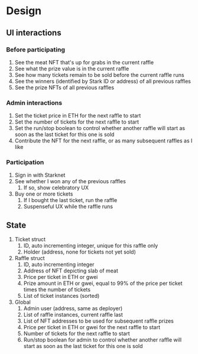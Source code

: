 # Design

## UI interactions

### Before participating

1. See the meat NFT that's up for grabs in the current raffle
1. See what the prize value is in the current raffle
1. See how many tickets remain to be sold before the current raffle runs
1. See the winners (identified by Stark ID or address) of all previous raffles
1. See the prize NFTs of all previous raffles

### Admin interactions

1. Set the ticket price in ETH for the next raffle to start
1. Set the number of tickets for the next raffle to start
1. Set the run/stop boolean to control whether another raffle will start as soon as the last ticket for this one is sold
1. Contribute the NFT for the next raffle, or as many subsequent raffles as I like

### Participation

1. Sign in with Starknet
1. See whether I won any of the previous raffles
    1. If so, show celebratory UX
1. Buy one or more tickets
    1. If I bought the last ticket, run the raffle
    1. Suspenseful UX while the raffle runs

## State

1. Ticket struct
    1. ID, auto incrementing integer, unique for this raffle only
    1. Holder (address, none for tickets not yet sold)
1. Raffle struct
    1. ID, auto incrementing integer
    1. Address of NFT depicting slab of meat
    1. Price per ticket in ETH or gwei
    1. Prize amount in ETH or gwei, equal to 99% of the price per ticket times the number of tickets
    1. List of ticket instances (sorted)
1. Global
    1. Admin user (address, same as deployer)
    1. List of raffle instances, current raffle last
    1. List of NFT addresses to be used for subsequent raffle prizes
    1. Price per ticket in ETH or gwei for the next raffle to start
    1. Number of tickets for the next raffle to start
    1. Run/stop boolean for admin to control whether another raffle will start as soon as the last ticket for this one is sold
